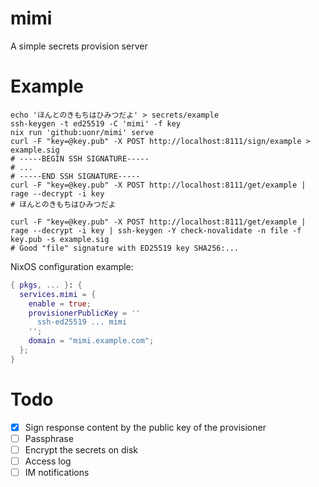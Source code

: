 # mimi
A simple secrets provision server

# Example

```shell
echo 'ほんとのきもちはひみつだよ' > secrets/example
ssh-keygen -t ed25519 -C 'mimi' -f key
nix run 'github:uonr/mimi' serve
curl -F "key=@key.pub" -X POST http://localhost:8111/sign/example > example.sig
# -----BEGIN SSH SIGNATURE-----
# ...
# -----END SSH SIGNATURE-----
curl -F "key=@key.pub" -X POST http://localhost:8111/get/example | rage --decrypt -i key
# ほんとのきもちはひみつだよ

curl -F "key=@key.pub" -X POST http://localhost:8111/get/example | rage --decrypt -i key | ssh-keygen -Y check-novalidate -n file -f key.pub -s example.sig
# Good "file" signature with ED25519 key SHA256:...
```

NixOS configuration example:

```nix
{ pkgs, ... }: {
  services.mimi = {
    enable = true;
    provisionerPublicKey = ''
      ssh-ed25519 ... mimi
    '';
    domain = "mimi.example.com";
  };
}
```

# Todo

- [x] Sign response content by the public key of the provisioner
- [ ] Passphrase
- [ ] Encrypt the secrets on disk
- [ ] Access log
- [ ] IM notifications
